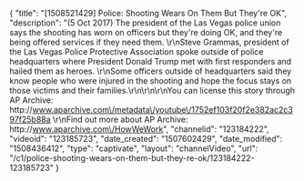 {
    "title": "[1508521429] Police: Shooting Wears On Them But They're OK",
    "description": "(5 Oct 2017) The president of the Las Vegas police union says the shooting has worn on officers but they're doing OK, and they're being offered services if they need them. \r\nSteve Grammas, president of the Las Vegas Police Protective Association spoke outside of police headquarters where President Donald Trump met with first responders and hailed them as heroes. \r\nSome officers outside of headquarters said they know people who were injured in the shooting and hope the focus stays on those victims and their families.\r\n\r\n\r\nYou can license this story through AP Archive: http:\/\/www.aparchive.com\/metadata\/youtube\/1752ef103f20f2e382ac2c397f25b88a \r\nFind out more about AP Archive: http:\/\/www.aparchive.com\/HowWeWork",
    "channelid": "123184222",
    "videoid": "123185723",
    "date_created": "1507602429",
    "date_modified": "1508436412",
    "type": "captivate",
    "layout": "channelVideo",
    "url": "\/c1\/police-shooting-wears-on-them-but-they-re-ok\/123184222-123185723"
}